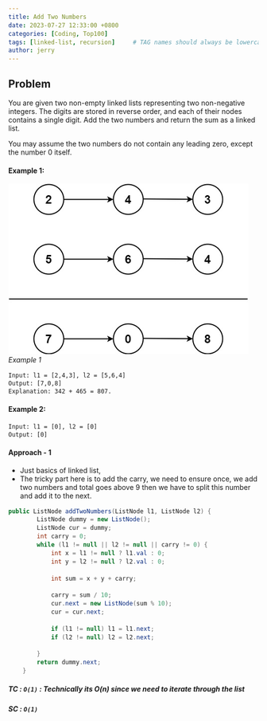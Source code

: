 ```yaml
---
title: Add Two Numbers
date: 2023-07-27 12:33:00 +0800
categories: [Coding, Top100]
tags: [linked-list, recursion]     # TAG names should always be lowercase
author: jerry
---
```


## Problem
You are given two non-empty linked lists representing two non-negative integers. The digits are stored in reverse order, and each of their nodes contains a single digit. Add the two numbers and return the sum as a linked list.

You may assume the two numbers do not contain any leading zero, except the number 0 itself.

#### Example 1:
![Add two numbers.png](/assets/img/add_two_numbers.png)
_Example 1_
```
Input: l1 = [2,4,3], l2 = [5,6,4]
Output: [7,0,8]
Explanation: 342 + 465 = 807.
```
#### Example 2:
```
Input: l1 = [0], l2 = [0]
Output: [0]
```

#### Approach - 1 

- Just basics of linked list,
- The tricky part here is to add the carry, we need to ensure once, we add two numbers and total goes above 9 then we have to split this number and add it to the next. 

```java
public ListNode addTwoNumbers(ListNode l1, ListNode l2) {
        ListNode dummy = new ListNode();
        ListNode cur = dummy;
        int carry = 0;
        while (l1 != null || l2 != null || carry != 0) {
            int x = l1 != null ? l1.val : 0;
            int y = l2 != null ? l2.val : 0;

            int sum = x + y + carry;

            carry = sum / 10;
            cur.next = new ListNode(sum % 10);
            cur = cur.next;

            if (l1 != null) l1 = l1.next;
            if (l2 != null) l2 = l2.next;

        }
        return dummy.next;
    }
```

##### TC : `O(1)` : Technically its O(n) since we need to iterate through the list
##### SC : `O(1)`
